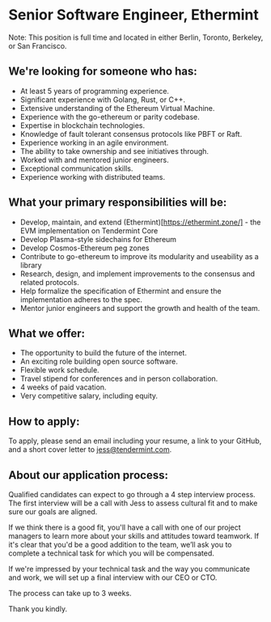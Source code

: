 # Senior Software Engineer, Ethermint

Note: This position is full time and located in either Berlin, Toronto, Berkeley, or San Francisco.

## We're looking for someone who has:
* At least 5 years of programming experience.
* Significant experience with Golang, Rust, or C++.
* Extensive understanding of the Ethereum Virtual Machine.
* Experience with the go-ethereum or parity codebase.
* Expertise in blockchain technologies.
* Knowledge of fault tolerant consensus protocols like PBFT or Raft.
* Experience working in an agile environment.
* The ability to take ownership and see initiatives through.
* Worked with and mentored junior engineers.
* Exceptional communication skills.
* Experience working with distributed teams.

## What your primary responsibilities will be:
* Develop, maintain, and extend (Ethermint)[https://ethermint.zone/] - the EVM implementation on Tendermint Core
* Develop Plasma-style sidechains for Ethereum
* Develop Cosmos-Ethereum peg zones
* Contribute to go-ethereum to improve its modularity and useability as a library
* Research, design, and implement improvements to the consensus and related protocols.
* Help formalize the specification of Ethermint and ensure the implementation adheres to the spec.
* Mentor junior engineers and support the growth and health of the team.

## What we offer:
* The opportunity to build the future of the internet.
* An exciting role building open source software.
* Flexible work schedule.
* Travel stipend for conferences and in person collaboration.
* 4 weeks of paid vacation.
* Very competitive salary, including equity.

## How to apply:
To apply, please send an email including your resume, a link to your GitHub, and a short cover letter to jess@tendermint.com.

## About our application process:
Qualified candidates can expect to go through a 4 step interview process. The first interview will be a call with Jess to assess cultural fit and to make sure our goals are aligned.

If we think there is a good fit, you'll have a call with one of our project managers to learn more about your skills and attitudes toward teamwork. If it's clear that you'd be a good addition to the team, we’ll ask you to complete a technical task for which you will be compensated.

If we're impressed by your technical task and the way you communicate and work, we will set up a final interview with our CEO or CTO.

The process can take up to 3 weeks.

Thank you kindly.
